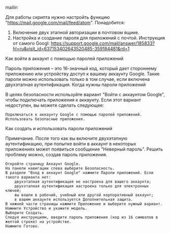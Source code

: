 mailin

Для работы скрипта нужно настройть функцию "https://mail.google.com/mail/feed/atom".
Понадобится:
  1. Включение двух этапной авторизации в почтовом ящике.
  2. Настройка и создание пароля для приложений с почтой.
Инструкция от самого Googl: https://support.google.com/mail/answer/185833?hl=ru&visit_id=637153402643520485-359184481&rd=1

Как войти в аккаунт с помощью паролей приложений

Пароль приложения – это 16-значный код, который дает стороннему приложению или устройству доступ к вашему аккаунту Google. Такие пароли можно использовать только в том случае, если включена двухэтапная аутентификация.
Когда нужны пароли приложений

В целях безопасности используйте вариант "Войти с аккаунтом Google", чтобы подключать приложения к аккаунту. Если этот вариант недоступен, вы можете сделать следующее:

    Подключаться к аккаунту Google с помощью паролей приложений.
    Использовать безопасные приложения.

Как создать и использовать пароли приложений

Примечание. После того как вы включите двухэтапную аутентификацию, при попытке войти в аккаунт в некоторых приложениях может появиться сообщение "Неверный пароль". Решить проблему можно, создав пароль приложения.

    Откройте страницу Аккаунт Google.
    На панели навигации слева выберите Безопасность.
    В разделе "Вход в аккаунт Google" нажмите Пароли приложений. Если такого варианта нет:
        двухэтапная аутентификация не настроена для вашего аккаунта;
        двухэтапная аутентификация настроена только для электронных ключей;
        вы вошли в рабочий, учебный или другой корпоративный аккаунт;
        в вашем аккаунте используется Дополнительная защита.
    В нижней части страницы нажмите Приложение и выберите нужный вариант.
    Нажмите Устройство и укажите модель.
    Выберите Создать.
    Следуя инструкциям, введите пароль приложения (код из 16 символов в желтой строке) на устройстве.
    Нажмите Готово.

